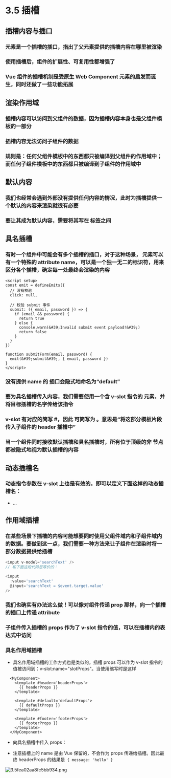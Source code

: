 # 3.5 插槽

## 插槽内容与插口

###  元素是一个插槽的插口，指出了父元素提供的插槽内容在哪里被渲染

### 使用插槽后，组件的扩展性、可复用性都增强了

### Vue 组件的插槽机制是受原生 Web Component  元素的启发而诞生，同时还做了一些功能拓展

## 渲染作用域

### 插槽内容可以访问到父组件的数据，因为插槽内容本身也是父组件模板的一部分

### 插槽内容无法访问子组件的数据

### 规则是：任何父组件模板中的东西都只被编译到父组件的作用域中；而任何子组件模板中的东西都只被编译到子组件的作用域中

## 默认内容

### 我们也经常会遇到外部没有提供任何内容的情况，此时为插槽提供一个默认的内容来渲染就很有必要

### 要让其成为默认内容，需要将其写在  标签之间

## 具名插槽

### 有时一个组件中可能会有多个插槽的插口，对于这种场景， 元素可以有一个特殊的 attribute name，可以是一个独一无二的标识符，用来区分各个插槽，确定每一处最终会渲染的内容

```vue
<script setup>
const emit = defineEmits({
  // 没有校验
  click: null,

  // 校验 submit 事件
  submit: ({ email, password }) => {
    if (email && password) {
      return true
    } else {
      console.warn(&#39;Invalid submit event payload!&#39;)
      return false
    }
  }
})

function submitForm(email, password) {
  emit(&#39;submit&#39;, { email, password })
}
</script>
```

### 没有提供 name 的  插口会隐式地命名为“default”

### 要为具名插槽传入内容，我们需要使用一个含 v-slot 指令的  元素，并将目标插槽的名字传给该指令

### v-slot 有对应的简写 #，因此  可简写为 。意思是“将这部分模板片段传入子组件的 header 插槽中”

### 当一个组件同时接收默认插槽和具名插槽时，所有位于顶级的非  节点都被隐式地视为默认插槽的内容

## 动态插槽名

### 动态指令参数在 v-slot 上也是有效的，即可以定义下面这样的动态插槽名：

- ...

## 作用域插槽

### 在某些场景下插槽的内容可能想要同时使用父组件域内和子组件域内的数据。要做到这一点，我们需要一种方法来让子组件在渲染时将一部分数据提供给插槽


```js
<input v-model='searchText' />
// 和下面这段代码是等价的：

<input
  :value='searchText'
  @input='searchText = $event.target.value'
/>

```

### 我们也确实有办法这么做！可以像对组件传递 prop 那样，向一个插槽的插口上传递 attribute

### 子组件传入插槽的 props 作为了 v-slot 指令的值，可以在插槽内的表达式中访问

### 具名作用域插槽

- 具名作用域插槽的工作方式也是类似的，插槽 props 可以作为 v-slot 指令的值被访问到：v-slot:name="slotProps"。当使用缩写时是这样

```vue
  <MyComponent>
    <template #header='headerProps'>
      {{ headerProps }}
    </template>
  
    <template #default='defaultProps'>
      {{ defaultProps }}
    </template>
  
    <template #footer='footerProps'>
      {{ footerProps }}
    </template>
  </MyComponent>

```
- 向具名插槽中传入 props：

- 注意插槽上的 name 是由 Vue 保留的，不会作为 props 传递给插槽。因此最终 headerProps 的结果是` { message: 'hello' }`


![3.5fea02aa8fc5bb934.png](https://img.picgo.net/2024/02/10/3.5fea02aa8fc5bb934.png)